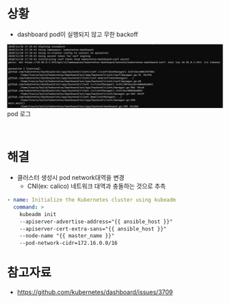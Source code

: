 # 상황
* dashboard pod이 실행되지 않고 무한 backoff

![](./imgs/dashboard_backoff.png)
<br> pod 로그

<br>

# 해결
* 클러스터 생성시 pod network대역을 변경
  * CNI(ex: calico) 네트워크 대역과 충돌하는 것으로 추측
```yaml
- name: Initialize the Kubernetes cluster using kubeadm
  command: > 
    kubeadm init 
    --apiserver-advertise-address="{{ ansible_host }}" 
    --apiserver-cert-extra-sans="{{ ansible_host }}" 
    --node-name "{{ master_name }}" 
    --pod-network-cidr=172.16.0.0/16
```

# 참고자료
* https://github.com/kubernetes/dashboard/issues/3709